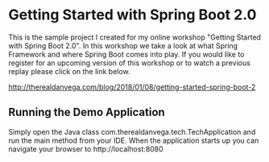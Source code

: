 # Getting Started with Spring Boot 2.0
This is the sample project I created for my online workshop "Getting Started with Spring Boot 2.0".
In this workshop we take a look at what Spring Framework and where Spring Boot comes into play. If
you would like to register for an upcoming version of this workshop or to watch a previous replay 
please click on the link below.

http://therealdanvega.com/blog/2018/01/08/getting-started-spring-boot-2

## Running the Demo Application

Simply open the Java class com.therealdanvega.tech.TechApplication and run the main method from
your IDE. When the application starts up you can navigate your browser to http://localhost:8080
